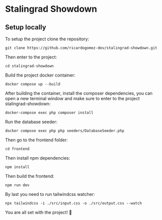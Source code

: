 # Stalingrad Showdown

## Setup locally

To setup the project clone the repository:

    git clone https://github.com/ricardogomez-dev/stalingrad-showdown.git

Then enter to the project:

    cd stalingrad-showdown

Build the project docker container:

    docker compose up --build

After building the container, install the composer dependencies, you can open a new terminal window and make sure to enter to the project stalingrad-showdown:

    docker-compose exec php composer install

Run the database seeder:

    docker compose exec php php seeders/DatabaseSeeder.php

Then go to the frontend folder:

    cd frontend

Then install npm dependencies:

    npm install

Then build the frontend:

    npm run dev

By last you need to run tailwindcss watcher:

    npx tailwindcss -i ./src/input.css -o ./src/output.css --watch

You are all set with the project! 🥳
